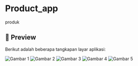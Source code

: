 # Product_app

produk

## 📸 Preview

Berikut adalah beberapa tangkapan layar aplikasi:

![Gambar 1](assets/images/image_1.jpg)
![Gambar 2](assets/images/image_2.jpg)
![Gambar 3](assets/images/image_3.jpg)
![Gambar 4](assets/images/image_4.jpg)
![Gambar 5](assets/images/image_5.jpg)
